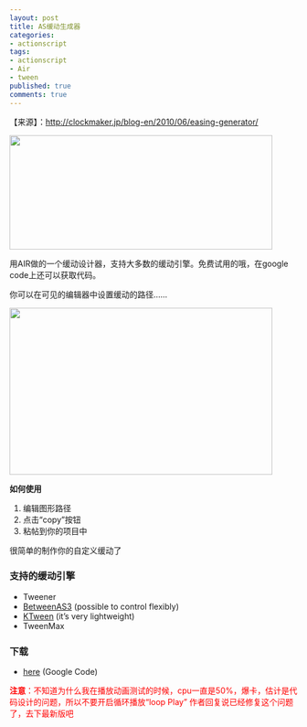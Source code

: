 ```yaml
---
layout: post
title: AS缓动生成器
categories:
- actionscript
tags:
- actionscript
- Air
- tween
published: true
comments: true
---
```

<p><p>【来源】：<a href="http://clockmaker.jp/blog-en/2010/06/easing-generator/">http://clockmaker.jp/blog-en/2010/06/easing-generator/</a></p>
<p><a href="http://www.fireyang.com/blog/wp-content/uploads/2010/06/100628_1.jpg"><img class="alignnone size-full wp-image-693" title="100628_1" src="http://www.fireyang.com/blog/wp-content/uploads/2010/06/100628_1.jpg" alt="" width="460" height="200" /></a></p>
<p>用AIR做的一个缓动设计器，支持大多数的缓动引擎。免费试用的哦，在google code上还可以获取代码。</p>
<p>你可以在可见的编辑器中设置缓动的路径……</p>
<p><a href="http://www.fireyang.com/blog/wp-content/uploads/2010/06/100628_2-460x292.jpg"><img class="alignnone size-full wp-image-694" title="100628_2-460x292" src="http://www.fireyang.com/blog/wp-content/uploads/2010/06/100628_2-460x292.jpg" alt="" width="460" height="292" /></a></p>
<p><strong>如何使用</strong></p>
<ol>
<li>编辑图形路径</li>
<li>点击“copy”按钮</li>
<li>粘帖到你的项目中</li>
</ol>
<p>很简单的制作你的自定义缓动了</p>
<h3>支持的缓动引擎</h3>
<ul>
<li>Tweener</li>
<li><a href="http://www.libspark.org/wiki/BetweenAS3/en">BetweenAS3</a> (possible to control flexibly)</li>
<li><a href="http://code.google.com/p/kawanet/wiki/KTween">KTween</a> (it’s very lightweight)</li>
<li>TweenMax</li>
</ul>
<h3>下载</h3>
<ul>
<li><a href="http://code.google.com/p/clockmaker-tools/downloads/detail?name=EasingGenerator_0.3.0.air">here</a> (Google Code)</li>
</ul>
<p><span style="color: #ff0000;"><strong>注意</strong>：不知道为什么我在播放动画测试的时候，cpu一直是50%，爆卡，估计是代码设计的问题，所以不要开启循环播放“loop Play”</span>
<span style="color: #ff0000;">作者回复说已经修复这个问题了，去下最新版吧</span></p>
</p>
